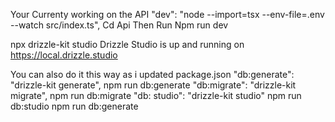 Your Currenty working on the API 
"dev": "node --import=tsx --env-file=.env --watch src/index.ts",
Cd Api 
Then Run
Npm run dev

npx drizzle-kit studio
Drizzle Studio is up and running on https://local.drizzle.studio

You can also do it this way as i updated package.json
"db:generate": "drizzle-kit generate",
npm run db:generate
    "db:migrate": "drizzle-kit migrate",
    npm run db:migrate
    "db: studio": "drizzle-kit studio"
    npm run db:studio
npm run db:generate

